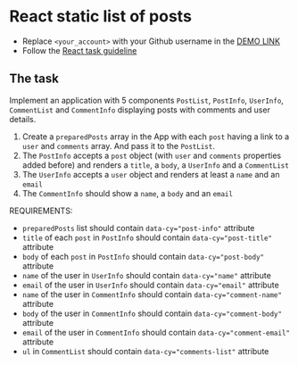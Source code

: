 # React static list of posts
- Replace `<your_account>` with your Github username in the
  [DEMO LINK](https://RuslanaTomnyuk.github.io/react_static-list-of-posts/)
- Follow the [React task guideline](https://github.com/mate-academy/react_task-guideline#react-tasks-guideline)

## The task
Implement an application with 5 components `PostList`, `PostInfo`, `UserInfo`,
`CommentList` and `CommentInfo` displaying posts with comments and user details.

1. Create a `preparedPosts` array in the App with each `post` having a link to
  a `user` and `comments` array. And pass it to the `PostList`.
1. The `PostInfo` accepts a `post` object (with `user` and `comments`
  properties added before) and renders a `title`, a `body`, a `UserInfo` and a
  `CommentList`
1. The `UserInfo` accepts a `user` object and renders at least a `name` and an
  `email`
1. The `CommentInfo` should show a `name`, a `body` and an `email`

REQUIREMENTS:
   - `preparedPosts` list should contain `data-cy="post-info"` attribute
   - `title` of each `post` in `PostInfo` should contain `data-cy="post-title"` attribute
   - `body` of each `post` in `PostInfo` should contain `data-cy="post-body"` attribute
   - `name` of the user in `UserInfo` should contain `data-cy="name"` attribute
   - `email` of the user in `UserInfo` should contain `data-cy="email"` attribute
   - `name` of the user in `CommentInfo` should contain `data-cy="comment-name"` attribute
   - `body` of the user in `CommentInfo` should contain `data-cy="comment-body"` attribute
   - `email` of the user in `CommentInfo` should contain `data-cy="comment-email"` attribute
   - `ul` in `CommentList` should contain `data-cy="comments-list"` attribute
